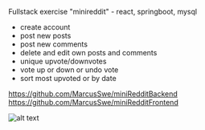 Fullstack exercise "minireddit" - react, springboot, mysql

- create account
- post new posts
- post new comments
- delete and edit own posts and comments
- unique upvote/downvotes
- vote up or down or undo vote
- sort most upvoted or by date

https://github.com/MarcusSwe/miniRedditBackend
https://github.com/MarcusSwe/miniRedditFrontend

![alt text](https://i.imgur.com/xJJCaBS.png)